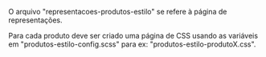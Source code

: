 O arquivo "representacoes-produtos-estilo" se refere à página de representações.

Para cada produto deve ser criado uma página de CSS usando as variáveis em "produtos-estilo-config.scss" para ex: "produtos-estilo-produtoX.css".